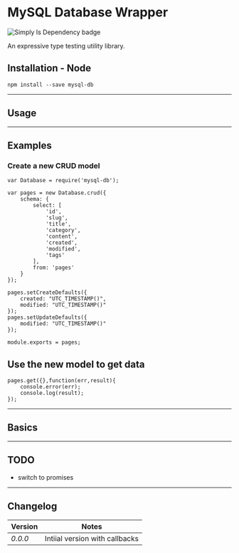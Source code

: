 MySQL Database Wrapper
====================
![Simply Is Dependency badge](https://david-dm.org/anonmily/mysql-db.svg)

An expressive type testing utility library.

## Installation - Node
    npm install --save mysql-db

---

## Usage

---
## Examples

### Create a new CRUD model
	var Database = require('mysql-db');

	var pages = new Database.crud({
		schema: {
			select: [
				'id',
				'slug',
				'title',
				'category',
				'content',
				'created',
				'modified',
				'tags'
			],
			from: 'pages'
		}
	});

	pages.setCreateDefaults({
		created: "UTC_TIMESTAMP()",
		modified: "UTC_TIMESTAMP()"
	});
	pages.setUpdateDefaults({
		modified: "UTC_TIMESTAMP()"
	});

	module.exports = pages;

## Use the new model to get data
	pages.get({},function(err,result){
		console.error(err);
		console.log(result);
	});

---
## Basics

---
## TODO
* switch to promises

---
## Changelog
| Version | Notes                                                                                                                                                                            |
|---------|----------------------------------------------------------------------------------------------------------------------------------------------------------------------------------|
| _0.0.0_   | Intiial version with callbacks |
